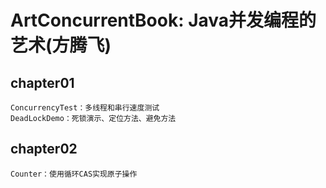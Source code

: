 # ArtConcurrentBook: Java并发编程的艺术(方腾飞)
## chapter01
    ConcurrencyTest：多线程和串行速度测试
    DeadLockDemo：死锁演示、定位方法、避免方法
## chapter02
    Counter：使用循环CAS实现原子操作